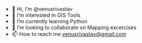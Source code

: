 - 👋 Hi, I’m @venusrivastav
- 👀 I’m interested in GIS Tools
- 🌱 I’m currently learning Python
- 💞️ I’m looking to collaborate on Mapping excercises
- 📫 How to reach me venusrivastav@gmail.com

<!---
venusrivastav/venusrivastav is a ✨ special ✨ repository because its `README.md` (this file) appears on your GitHub profile.
You can click the Preview link to take a look at your changes.
--->
